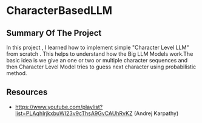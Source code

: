 # CharacterBasedLLM

## Summary Of The Project
In this project , I learned how to implement simple "Character Level LLM" from scratch . This helps to understand how the Big LLM Models work.The basic idea is we give an one or two or multiple character sequences and then Character Level Model tries to guess next character using probabilistic method.

## Resources
- https://www.youtube.com/playlist?list=PLAqhIrjkxbuWI23v9cThsA9GvCAUhRvKZ (Andrej Karpathy)
